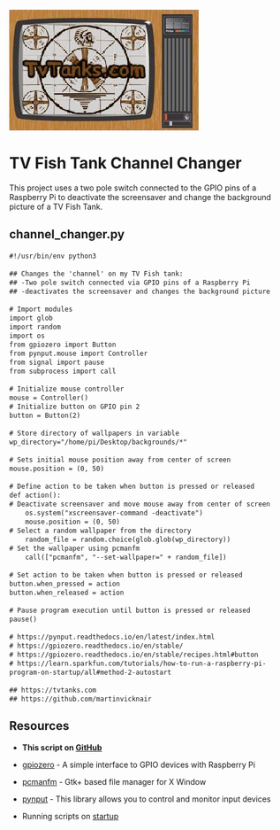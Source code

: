 ![TvTank logo](/assets/images/tvtanktv.JPG)

# TV Fish Tank Channel Changer

This project uses a two pole switch connected to the GPIO pins of a Raspberry Pi to deactivate the screensaver and change the background picture of a TV Fish Tank.

## channel_changer.py

```
#!/usr/bin/env python3

## Changes the 'channel' on my TV Fish tank:
## -Two pole switch connected via GPIO pins of a Raspberry Pi
## -deactivates the screensaver and changes the background picture

# Import modules
import glob
import random
import os
from gpiozero import Button
from pynput.mouse import Controller
from signal import pause
from subprocess import call

# Initialize mouse controller
mouse = Controller()
# Initialize button on GPIO pin 2
button = Button(2)

# Store directory of wallpapers in variable
wp_directory="/home/pi/Desktop/backgrounds/*"

# Sets initial mouse position away from center of screen
mouse.position = (0, 50)

# Define action to be taken when button is pressed or released
def action():
# Deactivate screensaver and move mouse away from center of screen
    os.system("xscreensaver-command -deactivate")
    mouse.position = (0, 50)
# Select a random wallpaper from the directory
    random_file = random.choice(glob.glob(wp_directory))
# Set the wallpaper using pcmanfm
    call(["pcmanfm", "--set-wallpaper=" + random_file])

# Set action to be taken when button is pressed or released
button.when_pressed = action
button.when_released = action

# Pause program execution until button is pressed or released
pause()

# https://pynput.readthedocs.io/en/latest/index.html
# https://gpiozero.readthedocs.io/en/stable/
# https://gpiozero.readthedocs.io/en/stable/recipes.html#button
# https://learn.sparkfun.com/tutorials/how-to-run-a-raspberry-pi-program-on-startup/all#method-2-autostart

## https://tvtanks.com
## https://github.com/martinvicknair
```

## Resources

- **This script on [GitHub](https://github.com/martinvicknair/tvtanks.com/tree/main/assets/scripts)**

- [gpiozero](https://gpiozero.readthedocs.io/en/stable/) - A simple interface to GPIO devices with Raspberry Pi
- [pcmanfm](https://www.mankier.com/1/pcmanfm) - Gtk+ based file manager for X Window
- [pynput](https://pynput.readthedocs.io/en/latest/index.html) - This library allows you to control and monitor input devices
- Running scripts on [startup](https://learn.sparkfun.com/tutorials/how-to-run-a-raspberry-pi-program-on-startup/all#method-2-autostart)
